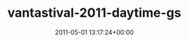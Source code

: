 ---
title:		"vantastival-2011-daytime-gs"
mediatype:		"upload"
description:		"TBC"
date:		"2011-05-01 13:17:24+00:00"
album:		"events"
filename:		"vantastival-2011-daytime-gs.md"
series:		""
cl_public_id:		"events/vantastival-2011-daytime-gs"
cl_version:		1497002561
format:		"tiff"
bytes:		3978836
width:		2560
height:		1440
exposure_mode:		"Manual"
program:		"Manual"
aperture:		"7.1"
focal_length:		"18.0 mm"
iso:		"200"
shutter_speed:		"1/125"
metering:		"Multi-segment"
flash:		"Off, Did not fire"
white_balance:		"Custom"
colour_temp:		"5350"
has_crop:		"true"
orientation:		"Horizontal (normal)"
camera_model:		"NIKON D7000"
lens_info:		"18-200mm f/3.5-5.6"
artist:		"No artist info"
x_resolution:		"300"
y_resolution:		"300"
---